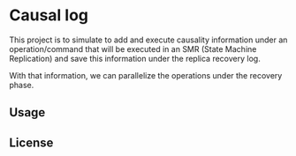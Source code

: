 # Causal log

This project is to simulate to add and execute causality information under an operation/command that will be executed in an SMR (State Machine Replication) and save this information under the replica recovery log.

With that information, we can parallelize the operations under the recovery phase.

## Usage

## License

